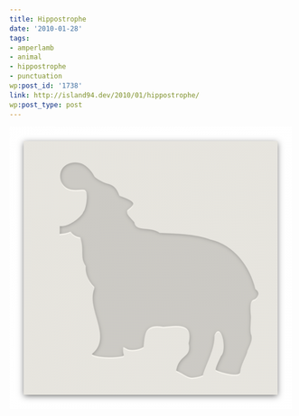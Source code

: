 ```yaml
---
title: Hippostrophe
date: '2010-01-28'
tags:
- amperlamb
- animal
- hippostrophe
- punctuation
wp:post_id: '1738'
link: http://island94.dev/2010/01/hippostrophe/
wp:post_type: post
---
```


![](2010-01-28-Hippostrophe/hippostrophe-500x500.png "hippostrophe")